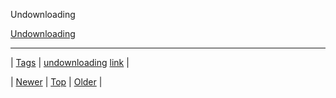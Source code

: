 <!--
title: Undownloading
date: 2020-06-28T15:27:00.184Z
tags: undownloading, link
-->


Undownloading

[Undownloading](http://www.techdirt.com/articles/20130819/05521324229/undownloading-further-proof-those-ebooks-you-paid-really-arent-yours.shtml?utm_content=buffer33356&utm_source=buffer&utm_medium=twitter&utm_campaign=Buffer)

<!--BOTTOM-POST-NAVIGATION-->
---

| [Tags](tags.md) | [undownloading](tag-undownloading.md) [link](tag-link.md) |

| [Newer](65529551806.md) | [Top](index.md) | [Older](65597994702.md) |